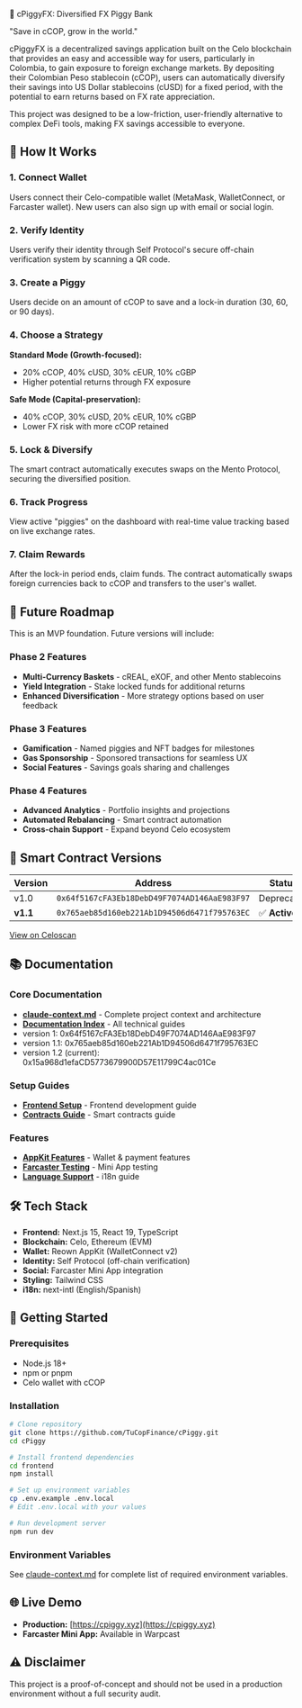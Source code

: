 🐷 cPiggyFX: Diversified FX Piggy Bank

"Save in cCOP, grow in the world."

cPiggyFX is a decentralized savings application built on the Celo blockchain that provides an easy and accessible way for users, particularly in Colombia, to gain exposure to foreign exchange markets. By depositing their Colombian Peso stablecoin (cCOP), users can automatically diversify their savings into US Dollar stablecoins (cUSD) for a fixed period, with the potential to earn returns based on FX rate appreciation.

This project was designed to be a low-friction, user-friendly alternative to complex DeFi tools, making FX savings accessible to everyone.

## 🚀 How It Works

### 1. **Connect Wallet**
Users connect their Celo-compatible wallet (MetaMask, WalletConnect, or Farcaster wallet). New users can also sign up with email or social login.

### 2. **Verify Identity**
Users verify their identity through Self Protocol's secure off-chain verification system by scanning a QR code.

### 3. **Create a Piggy**
Users decide on an amount of cCOP to save and a lock-in duration (30, 60, or 90 days).

### 4. **Choose a Strategy**

**Standard Mode (Growth-focused):**
- 20% cCOP, 40% cUSD, 30% cEUR, 10% cGBP
- Higher potential returns through FX exposure

**Safe Mode (Capital-preservation):**
- 40% cCOP, 30% cUSD, 20% cEUR, 10% cGBP
- Lower FX risk with more cCOP retained

### 5. **Lock & Diversify**
The smart contract automatically executes swaps on the Mento Protocol, securing the diversified position.

### 6. **Track Progress**
View active "piggies" on the dashboard with real-time value tracking based on live exchange rates.

### 7. **Claim Rewards**
After the lock-in period ends, claim funds. The contract automatically swaps foreign currencies back to cCOP and transfers to the user's wallet.


## 🔮 Future Roadmap

This is an MVP foundation. Future versions will include:

### Phase 2 Features
- **Multi-Currency Baskets** - cREAL, eXOF, and other Mento stablecoins
- **Yield Integration** - Stake locked funds for additional returns
- **Enhanced Diversification** - More strategy options based on user feedback

### Phase 3 Features
- **Gamification** - Named piggies and NFT badges for milestones
- **Gas Sponsorship** - Sponsored transactions for seamless UX
- **Social Features** - Savings goals sharing and challenges

### Phase 4 Features
- **Advanced Analytics** - Portfolio insights and projections
- **Automated Rebalancing** - Smart contract automation
- **Cross-chain Support** - Expand beyond Celo ecosystem

## 📜 Smart Contract Versions

| Version | Address | Status |
|---------|---------|--------|
| v1.0 | `0x64f5167cFA3Eb18DebD49F7074AD146AaE983F97` | Deprecated |
| **v1.1** | `0x765aeb85d160eb221Ab1D94506d6471f795763EC` | ✅ **Active** |

[View on Celoscan](https://celoscan.io/address/0x765aeb85d160eb221Ab1D94506d6471f795763EC)

## 📚 Documentation

### Core Documentation
- **[claude-context.md](./claude-context.md)** - Complete project context and architecture
- **[Documentation Index](./docs/readme.md)** - All technical guides
- version 1: 0x64f5167cFA3Eb18DebD49F7074AD146AaE983F97
- version 1.1: 0x765aeb85d160eb221Ab1D94506d6471f795763EC
- version 1.2 (current): 0x15a968d1efaCD5773679900D57E11799C4ac01Ce

### Setup Guides
- **[Frontend Setup](./docs/frontend-setup.md)** - Frontend development guide
- **[Contracts Guide](./docs/contracts-guide.md)** - Smart contracts guide

### Features
- **[AppKit Features](./docs/appkit-features.md)** - Wallet & payment features
- **[Farcaster Testing](./docs/farcaster-testing.md)** - Mini App testing
- **[Language Support](./docs/language-implementation.md)** - i18n guide

## 🛠️ Tech Stack

- **Frontend:** Next.js 15, React 19, TypeScript
- **Blockchain:** Celo, Ethereum (EVM)
- **Wallet:** Reown AppKit (WalletConnect v2)
- **Identity:** Self Protocol (off-chain verification)
- **Social:** Farcaster Mini App integration
- **Styling:** Tailwind CSS
- **i18n:** next-intl (English/Spanish)

## 🚀 Getting Started

### Prerequisites
- Node.js 18+
- npm or pnpm
- Celo wallet with cCOP

### Installation

```bash
# Clone repository
git clone https://github.com/TuCopFinance/cPiggy.git
cd cPiggy

# Install frontend dependencies
cd frontend
npm install

# Set up environment variables
cp .env.example .env.local
# Edit .env.local with your values

# Run development server
npm run dev
```

### Environment Variables

See [claude-context.md](./claude-context.md) for complete list of required environment variables.

## 🌐 Live Demo

- **Production:** [https://cpiggy.xyz](https://cpiggy.xyz)
- **Farcaster Mini App:** Available in Warpcast

## ⚠️ Disclaimer

This project is a proof-of-concept and should not be used in a production environment without a full security audit.
